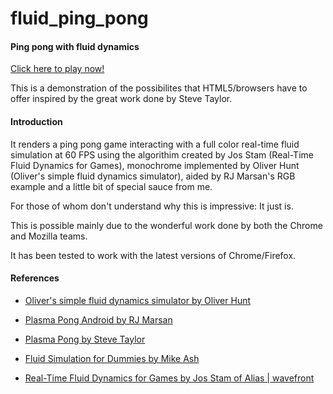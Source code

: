 fluid_ping_pong
===============

#### Ping pong with fluid dynamics ####

[Click here to play now!](http://anirudhjoshi.github.com/fluid_ping_pong/)

This is a demonstration of the possibilites that HTML5/browsers have to offer inspired by the great work done by Steve Taylor.

#### Introduction ####

It renders a ping pong game interacting with a full color real-time fluid simulation at 60 FPS using the algorithim created by Jos Stam (Real-Time Fluid Dynamics for Games), monochrome implemented by Oliver Hunt (Oliver's simple fluid dynamics simulator), aided by RJ Marsan's RGB example and a little bit of special sauce from me.

For those of whom don't understand why this is impressive: It just is.

This is possible mainly due to the wonderful work done by both the Chrome and Mozilla teams.

It has been tested to work with the latest versions of Chrome/Firefox.

#### References ####

* [Oliver's simple fluid dynamics simulator by Oliver Hunt](http://nerget.com/fluidSim/)

* [Plasma Pong Android by RJ Marsan](https://github.com/rjmarsan/PlasmaPongAndroid)

* [Plasma Pong by Steve Taylor](http://www.plasmapong.com/)

* [Fluid Simulation for Dummies by Mike Ash](http://mikeash.com/pyblog/fluid-simulation-for-dummies.html)

* [Real-Time Fluid Dynamics for Games by Jos Stam of Alias | wavefront](http://www.autodeskresearch.com/pdf/GDC03.pdf)